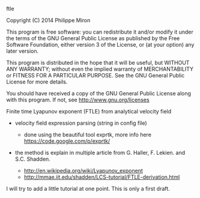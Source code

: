 ftle

Copyright (C) 2014  Philippe Miron

This program is free software: you can redistribute it and/or modify
it under the terms of the GNU General Public License as published by
the Free Software Foundation, either version 3 of the License, or
(at your option) any later version.

This program is distributed in the hope that it will be useful,
but WITHOUT ANY WARRANTY; without even the implied warranty of
MERCHANTABILITY or FITNESS FOR A PARTICULAR PURPOSE.  See the
GNU General Public License for more details.

You should have received a copy of the GNU General Public License
along with this program.  If not, see http://www.gnu.org/licenses


Finite time Lyapunov exponent (FTLE) from analytical velocity field

-  velocity field expression parsing (string in config file)
	- done using the beautiful tool exprtk, more info here https://code.google.com/p/exprtk/

- the method is explain in multiple article from  G. Haller, F. Lekien. and S.C. Shadden.
	- http://en.wikipedia.org/wiki/Lyapunov_exponent
	- http://mmae.iit.edu/shadden/LCS-tutorial/FTLE-derivation.html

I will try to add a little tutorial at one point. This is only a first draft.
